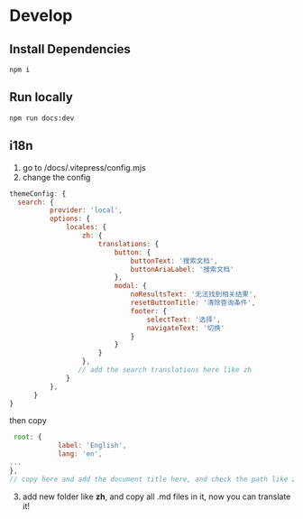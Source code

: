 # Develop
## Install Dependencies
```
npm i
```

## Run locally
```
npm run docs:dev
```
## i18n
1. go to /docs/.vitepress/config.mjs
2. change the config
  ```javascript
  themeConfig: {
    search: {
            provider: 'local',
            options: {
                locales: {
                    zh: {
                        translations: {
                            button: {
                                buttonText: '搜索文档',
                                buttonAriaLabel: '搜索文档'
                            },
                            modal: {
                                noResultsText: '无法找到相关结果',
                                resetButtonTitle: '清除查询条件',
                                footer: {
                                    selectText: '选择',
                                    navigateText: '切换'
                                }
                            }
                        }
                    },
                   // add the search translations here like zh
                }
            },
        }
  }
   ```
then copy
```javascript
 root: {
            label: 'English',
            lang: 'en',
...
},
// copy here and add the document title here, and check the path like zh, it should be /xx/${docs}, like { text: '文档', link: '/zh/what-is-hdzero' }
```

3. add new folder like **zh**, and copy all .md files in it, now you can translate it!

